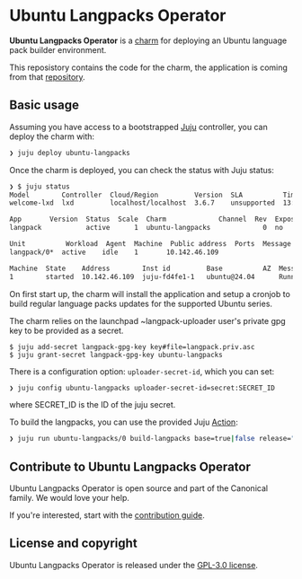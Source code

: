 # Ubuntu Langpacks Operator


**Ubuntu Langpacks Operator** is a [charm](https://juju.is/charms-architecture) for deploying an Ubuntu language pack builder environment.

This reposistory contains the code for the charm, the application is coming from that [repository](https://git.launchpad.net/langpack-o-matic).

## Basic usage

Assuming you have access to a bootstrapped [Juju](https://juju.is) controller, you can deploy the charm with:

```bash
❯ juju deploy ubuntu-langpacks
```

Once the charm is deployed, you can check the status with Juju status:

```bash
❯ $ juju status
Model        Controller  Cloud/Region         Version  SLA          Timestamp
welcome-lxd  lxd         localhost/localhost  3.6.7    unsupported  13:29:50+02:00

App       Version  Status  Scale  Charm             Channel  Rev  Exposed  Message
langpack           active      1  ubuntu-langpacks             0  no

Unit          Workload  Agent  Machine  Public address  Ports  Message
langpack/0*  active    idle    1       10.142.46.109

Machine  State    Address        Inst id         Base          AZ  Message
1        started  10.142.46.109  juju-fd4fe1-1   ubuntu@24.04      Running
```

On first start up, the charm will install the application and setup a cronjob to build regular language packs updates for the supported Ubuntu series. 

The charm relies on the launchpad ~langpack-uploader user's private gpg key to be provided as a secret.

```
$ juju add-secret langpack-gpg-key key#file=langpack.priv.asc
$ juju grant-secret langpack-gpg-key ubuntu-langpacks
```

There is a configuration option: `uploader-secret-id`, which you can set:

```bash
❯ juju config ubuntu-langpacks uploader-secret-id=secret:SECRET_ID
```

where SECRET_ID is the ID of the juju secret.

To build the langpacks, you can use the provided Juju [Action](https://documentation.ubuntu.com/juju/3.6/howto/manage-actions/):

```bash
❯ juju run ubuntu-langpacks/0 build-langpacks base=true|false release="<codename>"
```

## Contribute to Ubuntu Langpacks Operator

Ubuntu Langpacks Operator is open source and part of the Canonical family. We would love your help.

If you're interested, start with the [contribution guide](CONTRIBUTING.md).

## License and copyright

Ubuntu Langpacks Operator is released under the [GPL-3.0 license](LICENSE).
